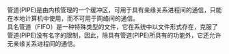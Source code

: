 管道(PIPE)是由内核管理的一个缓冲区，可用于具有亲缘关系进程间的通信，只能在本地计算机中使用，而不可用于网络间的通信。  
具名管道（FIFO）是一种特殊类型的文件，它在系统中以文件形式存在，克服了管道(PIPE)没有名字的限制，因此，除具有管道(PIPE)所具有的功能外，它还允许无亲缘关系进程间的通信。
